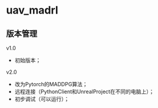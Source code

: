 # uav_madrl

## 版本管理

v1.0
- 初始版本；

v2.0
- 改为Pytorch的MADDPG算法；
- 远程连接（PythonClient和UnrealProject在不同的电脑上）；
- 初步调试（可以运行）；


